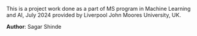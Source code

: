 This is a project work done as a part of MS program in Machine Learning and AI, July 2024 provided by
Liverpool John Moores University, UK.

**Author**: Sagar Shinde

